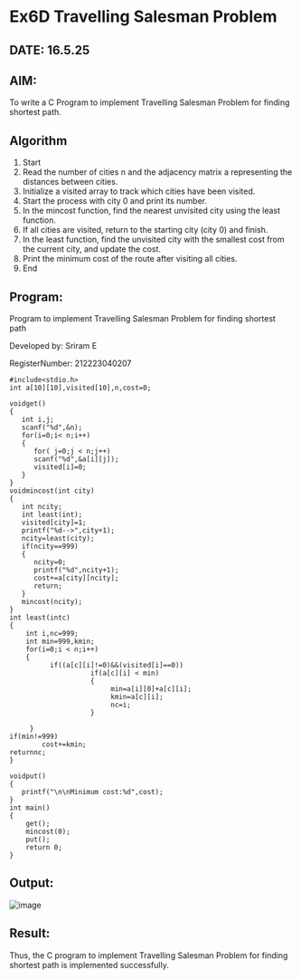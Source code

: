 # Ex6D Travelling Salesman Problem
## DATE: 16.5.25

## AIM:
To write a C Program to implement Travelling Salesman Problem for finding shortest path.
## Algorithm
1.	Start
2.	Read the number of cities n and the adjacency matrix a representing the distances between cities.
3.	Initialize a visited array to track which cities have been visited.
4.	Start the process with city 0 and print its number.
5.	In the mincost function, find the nearest unvisited city using the least function.
6.	If all cities are visited, return to the starting city (city 0) and finish.
7.	In the least function, find the unvisited city with the smallest cost from the current city, and update the cost.
8.	Print the minimum cost of the route after visiting all cities.
9.	End


## Program:

Program to implement Travelling Salesman Problem for finding shortest path

Developed by: Sriram E

RegisterNumber: 212223040207 

```
#include<stdio.h>
int a[10][10],visited[10],n,cost=0;

voidget()
{
   int i,j;
   scanf("%d",&n);
   for(i=0;i< n;i++)
   {
      for( j=0;j < n;j++)
      scanf("%d",&a[i][j]);
      visited[i]=0;
   }
}
voidmincost(int city)
{
   int ncity;
   int least(int);
   visited[city]=1;
   printf("%d-->",city+1);
   ncity=least(city);
   if(ncity==999)
   {
      ncity=0;
      printf("%d",ncity+1);
      cost+=a[city][ncity];
      return;
   }
   mincost(ncity);
}
int least(intc)
{
    int i,nc=999;
    int min=999,kmin;
    for(i=0;i < n;i++)
    {
          if((a[c][i]!=0)&&(visited[i]==0))
                    if(a[c][i] < min)
                    {
                         min=a[i][0]+a[c][i];
                         kmin=a[c][i];
                         nc=i;
                    } 
 
     }
if(min!=999)
        cost+=kmin;
returnnc;
} 

voidput()
{
   printf("\n\nMinimum cost:%d",cost);
}
int main()
{
    get();
    mincost(0);
    put();
    return 0;
}

```
## Output:

![image](https://github.com/user-attachments/assets/6e7b83e8-c09c-4bab-a96a-6989666ec8e4)


## Result:
Thus, the C program to implement Travelling Salesman Problem for finding shortest path is implemented successfully.
